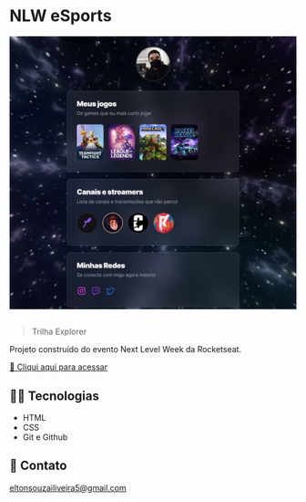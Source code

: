 # NLW eSports

![preview](./.github/preview.png)

>Trilha Explorer

Projeto construído do evento Next Level Week da Rocketseat.

[ 🔗 Cliqui aqui para acessar](hubton59.github.io/projeto-editado/)

## 👨‍💻 Tecnologias

- HTML
- CSS
- Git e Github

## 📗 Contato

eltonsouzailiveira5@gmail.com